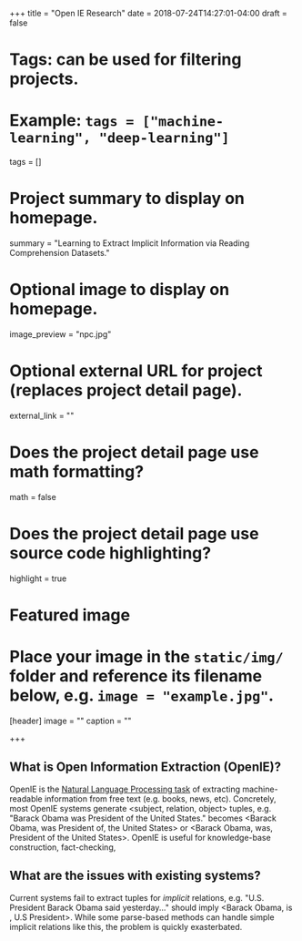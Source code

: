 +++
title = "Open IE Research"
date = 2018-07-24T14:27:01-04:00
draft = false

# Tags: can be used for filtering projects.
# Example: `tags = ["machine-learning", "deep-learning"]`
tags = []

# Project summary to display on homepage.
summary = "Learning to Extract Implicit Information via Reading Comprehension Datasets."

# Optional image to display on homepage.
image_preview = "npc.jpg"

# Optional external URL for project (replaces project detail page).
external_link = ""

# Does the project detail page use math formatting?
math = false

# Does the project detail page use source code highlighting?
highlight = true

# Featured image
# Place your image in the `static/img/` folder and reference its filename below, e.g. `image = "example.jpg"`.
[header]
image = ""
caption = ""

+++


What is Open Information Extraction (OpenIE)?
---
OpenIE is the [Natural Language Processing task](https://github.com/sebastianruder/NLP-progress) of extracting machine-readable information from free text (e.g. books, news, etc). Concretely, most OpenIE systems generate \<subject, relation, object\> tuples, e.g. "Barack Obama was President of the United States." becomes \<Barack Obama, was President of, the United States\> or \<Barack Obama, was, President of the United States\>. OpenIE is useful for knowledge-base construction, fact-checking,

What are the issues with existing systems?
---
Current systems fail to extract tuples for *implicit* relations, e.g. "U.S. President Barack Obama said yesterday..." should imply \<Barack Obama, is , U.S President\>. While some parse-based methods can handle simple implicit relations like this, the problem is quickly exasterbated.

